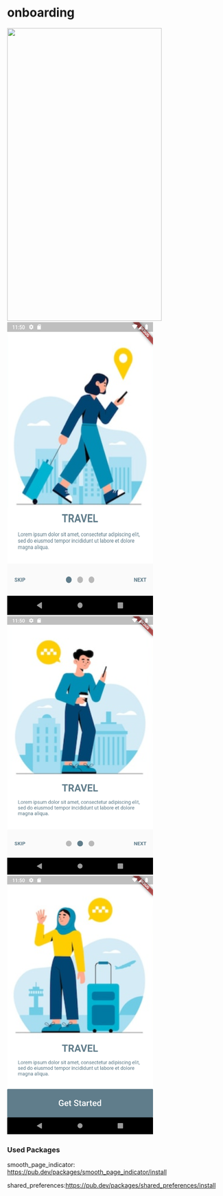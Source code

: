 # onboarding

<img src='ss/1.gif' width="360" height="680"/><img src='ss/1.png' width="340" height="680"/><img src='ss/2.png' width="340" height="600"/><img src='ss/3.png' width="340" height="600"/>


 
### Used Packages
smooth_page_indicator: https://pub.dev/packages/smooth_page_indicator/install

shared_preferences:https://pub.dev/packages/shared_preferences/install
